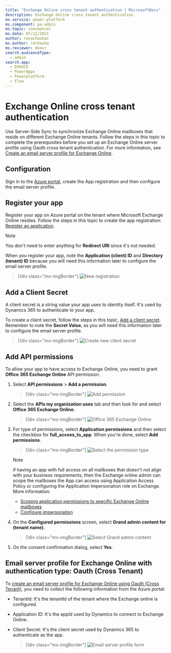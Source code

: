 ```yaml
---
title: "Exchange Online cross tenant authentication | MicrosoftDocs"
description: Exchange Online cross tenant authentication
ms.service: power-platform
ms.component: pa-admin
ms.topic: conceptual
ms.date: 07/12/2021
author: revachauhan
ms.author: rechauha
ms.reviewer: mkaur
search.audienceType: 
  - admin
search.app:
  - D365CE
  - PowerApps
  - Powerplatform
  - Flow
---
```


# Exchange Online cross tenant authentication

Use Server-Side Sync to synchronize Exchange Online mailboxes that reside on different Exchange Online tenants. Follow the steps in this topic to complete the prerequisites before you set up an Exchange Online server profile using Oauth cross tenant authentication. For more information, see [Create an email server profile for Exchange Online](connect-exchange-online.md#create-an-email-server-profile-for-exchange-online).

## Configuration

Sign in to the [Azure portal](https://portal.azure.com/), create the App registration and then configure the email server profile.

## Register your app

Register your app on Azure portal on the tenant where Microsoft Exchange Online resides. Follow the steps in this topic to create the app registration: [Register an application](https://docs.microsoft.com/azure/active-directory/develop/quickstart-register-app#register-an-application).

> [!NOTE]
> You don't need to enter anything for **Redirect URI** since it's not needed.

When you register your app, note the **Application (client) ID** and **Directory (tenant) ID** because you will need this information later to configure the email server profile.

> [!div class="mx-imgBorder"] 
> ![New registration](media/register-app.png "New app registration")

## Add a Client Secret

A client secret is a string value your app uses to identity itself. It's used by Dynamics 365 to authenticate to your app.

To create a client secret, follow the steps in this topic, [Add a client secret](https://docs.microsoft.com/azure/active-directory/develop/quickstart-register-app#add-a-client-secret). Remember to note the **Secret Value**, as you will need this information later to configure the email server profile.

> [!div class="mx-imgBorder"] 
> ![Create new client secret](media/client-sercret.png "Create new client secret")

## Add API permissions 

To allow your app to have access to Exchange Online, you need to grant **Office 365 Exchange Online** API permission. 

1. Select **API permissions** &gt; **Add a permission**.
    
   > [!div class="mx-imgBorder"] 
   > ![Add permission](media/add-permission.png "Add permission")

2. Select the **APIs my organization uses** tab and then look for and select **Office 365 Exchange Online.**
   
   > [!div class="mx-imgBorder"] 
   > ![Office 365 Exchange Online](media/office365-exchange-online.png "Office 365 Exchange Online")

3. For type of permissions, select **Application permissions** and then select the checkbox for **full\_access\_to\_app**. When you're done, select **Add permissions**.

   > [!div class="mx-imgBorder"] 
   > ![Select the permission type](media/type-of-permission.png "Select permission type")

   > [!NOTE]
   > if having an app with full access on all mailboxes that doesn't not align with your business requirements, then the Exchange online admin can scope the mailboxes the App can access using Application Access Policy or configuring the Application Impersonation role on Exchange. More information:
   > - [Scoping application permissions to specific Exchange Online mailboxes](https://docs.microsoft.com/graph/auth-limit-mailbox-access)
   > - [Configure impersonation](https://docs.microsoft.com/exchange/client-developer/exchange-web-services/how-to-configure-impersonation)

4. On the **Configured permissions** screen, select **Grand admin content for (tenant name)**.

    > [!div class="mx-imgBorder"] 
    > ![Select Grand admin content](media/grant-admin-consent.png "Select Grand admin content")

5. On the consent confirmation dialog, select **Yes**.

## Email server profile for Exchange Online with authentication type: Oauth (Cross Tenant)

To [create an email server profile for Exchange Online using Oauth (Cross Tenant)](connect-exchange-online.md#create-an-email-server-profile-for-exchange-online), you need to collect the following information from the Azure portal:

- TenantId: It's the tenantId of the tenant where the Exchange online is configured.
- Application ID: It's the appId used by Dynamics to connect to Exchange Online.
- Client Secret: It's the client secret used by Dynamics 365 to authenticate as the app.

  > [!div class="mx-imgBorder"]
  > ![Email server profile form](media/server-profile-form.png "Email server profile form") 

